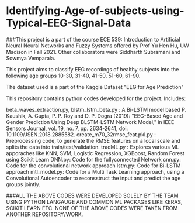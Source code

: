 # Identifying-Age-of-subjects-using-Typical-EEG-Signal-Data
###This project is a part of the course ECE 539: Introduction to Artificial Neural Neural Networks and Fuzzy Systems offered by Prof Yu Hen Hu, UW Madison in Fall 2021. Other collaborators were Siddharth Subramani and Sowmya Vemparala.

This project aims to classify EEG recordings of healthy subjects into the following age groups 10-30, 31-40, 41-50, 51-60, 61-90.

The dataset used is a part of the Kaggle Dataset "EEG for Age Prediction"

This repository contains python codes developed for the project. Includes:

beta_waves_extraction.py, blstm_lstm_beta.py : A Bi-LSTM model based P. Kaushik, A. Gupta, P. P. Roy and D. P. Dogra (2019): "EEG-Based Age and Gender Prediction Using Deep BLSTM-LSTM Network Model," in IEEE Sensors Journal, vol. 19, no. 7, pp. 2634-2641, doi: 10.1109/JSEN.2018.2885582.
create_m70_32rmse_feat.pkl.py : Preprocessing code, to generate the RMSE features on a local scale and splits the data into train/test/validation.
tradML.py : Explores various ML apporaches like KNN, SVM, Logistic Regression, XGBoost, Random Forest using Scikit Learn
DNN.py: Code for the fullyconnected Network
cnn.py: Code for the convolutional network approach
lstm.py: Code for Bi-LSTM approach
mtl_model.py: Code for a Multi Task Learning approach, using a Convolutional Autoencoder to reconsstruct the input and predict the age groups jointly.



###ALL THE ABOVE CODES WERE DEVELOPED SOLELY BY THE TEAM USING PYTHON LANGAUGE AND COMMON ML PACKAGES LIKE KERAS, SCIKIT LEARN ETC. NONE OF THE ABOVE CODES WERE TAKEN FROM ANOTHER REPOSITORY/WORK.
